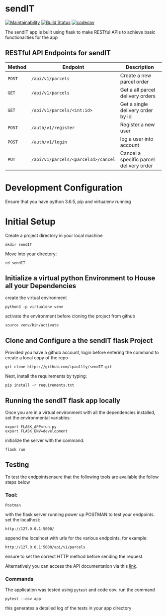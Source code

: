 # sendIT
[![Maintainability](https://api.codeclimate.com/v1/badges/db4df351dbe833d147b0/maintainability)](https://codeclimate.com/github/ipaullly/sendIT/maintainability)
 [![Build Status](https://travis-ci.com/ipaullly/sendIT.svg?branch=ft-GET-user-orders-161858618)](https://travis-ci.com/ipaullly/sendIT) [![codecov](https://codecov.io/gh/ipaullly/sendIT/branch/ch-code-climates-161921842/graph/badge.svg)](https://codecov.io/gh/ipaullly/sendIT) 

The sendIT app is built using flask to make RESTful APIs to achieve basic functionalities for the app 

## RESTful API Endpoints for sendIT


| Method        |       Endpoint                        |         Description                           |
| ------------- |       -------------                   |         -------------                         |
| `POST`        | `/api/v1/parcels`                     |   Create a new parcel order                   |
| `GET`         | `/api/v1/parcels`                     |   Get a all parcel delivery orders            |
| `GET`         | `/api/v1/parcels/<int:id>`            |   Get a single delivery order by id           |
| `POST`        | `/auth/v1/register`                   |   Register a new user                         |
| `POST`        | `/auth/v1/login`                      |   log a user into account                     |
| `PUT`         | `/api/v1/parcels/<parcelId>/cancel`   |   Cancel a specific parcel delivery order     |


# Development Configuration

Ensure that you have python 3.6.5, pip and virtualenv running

# Initial Setup

Create a project directory in your local machine

```
mkdir sendIT
```

Move into your directory:

```
cd sendIT
```

## Initialize a virtual python Environment to House all your Dependencies

create the virtual environment

```
python3 -p virtualenv venv 
```
activate the environment before cloning the project from github

```
source venv/bin/activate
```

## Clone and Configure a the sendIT flask Project

Provided you have a github account, login before entering the command to create a local copy of the repo

```
git clone https://github.com/ipaullly/sendIT.git
```

Next, install the requirements by typing:

```
pip install -r requirements.txt
```
## Running the sendIT flask app locally

Once you are in a virtual environment with all the dependencies installed, set the environmental variables:
```
export FLASK_APP=run.py
export FLASK_ENV=development
```
initialize the server with the command:
```
flask run
```

## Testing
To test the endpointsensure that the following tools are available the follow steps below

### Tool:
    Postman

  with the flask server running power up POSTMAN to test your endpoints. set the localhost:
  ```
  http://127.0.0.1:5000/
  ```
  append the localhost with urls for the various endpoints, for example:
  ```
  http://127.0.0.1:5000/api/v1/parcels
  ```
  ensure to set the correct HTTP method before sending the request.
  
  Alternatively you can access the API documentation via this [link](https://documenter.getpostman.com/view/4014888/RzZCCwun#22450978-87c5-be21-e538-51cd4100035a).
     
### Commands
  The application was tested using `pytest` and code cov.
  run the command
  ```
  pytest --cov app
  ```
  this generates a detailed log of the tests in your app directory
